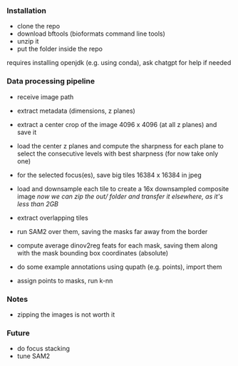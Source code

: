 
### Installation
- clone the repo
- download bftools (bioformats command line tools)
- unzip it
- put the folder inside the repo

requires installing openjdk (e.g. using conda), ask chatgpt for help if needed

### Data processing pipeline
- receive image path
- extract metadata (dimensions, z planes)
- extract a center crop of the image 4096 x 4096 (at all z planes) and save it
- load the center z planes and compute the sharpness for each plane to select the consecutive levels with best sharpness (for now take only one)
- for the selected focus(es), save big tiles 16384 x 16384 in jpeg
- load and downsample each tile to create a 16x downsampled composite image
_now we can zip the out/ folder and transfer it elsewhere, as it's less than 2GB_

- extract overlapping tiles 
- run SAM2 over them, saving the masks far away from the border 
- compute average dinov2reg feats for each mask, saving them along with the mask bounding box coordinates (absolute)
- do some example annotations using qupath (e.g. points), import them
- assign points to masks, run k-nn


### Notes

- zipping the images is not worth it

### Future
- do focus stacking
- tune SAM2


